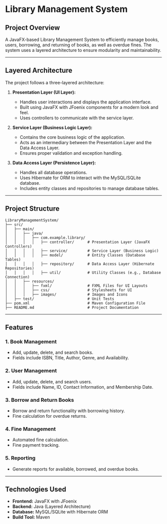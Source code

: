 # Library Management System

## Project Overview
A JavaFX-based Library Management System to efficiently manage books, users, borrowing, and returning of books, as well as overdue fines. The system uses a layered architecture to ensure modularity and maintainability.

---

## Layered Architecture
The project follows a three-layered architecture:

1. **Presentation Layer (UI Layer):**
   - Handles user interactions and displays the application interface.
   - Built using JavaFX with JFoenix components for a modern look and feel.
   - Uses controllers to communicate with the service layer.

2. **Service Layer (Business Logic Layer):**
   - Contains the core business logic of the application.
   - Acts as an intermediary between the Presentation Layer and the Data Access Layer.
   - Ensures proper validation and exception handling.

3. **Data Access Layer (Persistence Layer):**
   - Handles all database operations.
   - Uses Hibernate for ORM to interact with the MySQL/SQLite database.
   - Includes entity classes and repositories to manage database tables.

---

## Project Structure
```
LibraryManagementSystem/
├── src/
│   ├── main/
│   │   ├── java/
│   │   │   ├── com.example.library/
│   │   │   │   ├── controller/      # Presentation Layer (JavaFX Controllers)
│   │   │   │   ├── service/         # Service Layer (Business Logic)
│   │   │   │   ├── model/           # Entity Classes (Database Tables)
│   │   │   │   ├── repository/      # Data Access Layer (Hibernate Repositories)
│   │   │   │   ├── util/            # Utility Classes (e.g., Database Connection)
│   │   ├── resources/
│   │   │   ├── fxml/                # FXML Files for UI Layouts
│   │   │   ├── css/                 # Stylesheets for UI
│   │   │   ├── images/              # Images and Icons
│   ├── test/                        # Unit Tests
├── pom.xml                          # Maven Configuration File
├── README.md                        # Project Documentation
```

---

## Features

### 1. Book Management
- Add, update, delete, and search books.
- Fields include ISBN, Title, Author, Genre, and Availability.

### 2. User Management
- Add, update, delete, and search users.
- Fields include Name, ID, Contact Information, and Membership Date.

### 3. Borrow and Return Books
- Borrow and return functionality with borrowing history.
- Fine calculation for overdue returns.

### 4. Fine Management
- Automated fine calculation.
- Fine payment tracking.

### 5. Reporting
- Generate reports for available, borrowed, and overdue books.

---

## Technologies Used
- **Frontend:** JavaFX with JFoenix
- **Backend:** Java (Layered Architecture)
- **Database:** MySQL/SQLite with Hibernate ORM
- **Build Tool:** Maven
